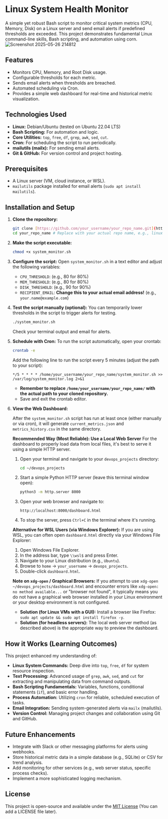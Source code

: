 # Linux System Health Monitor

A simple yet robust Bash script to monitor critical system metrics (CPU, Memory, Disk) on a Linux server and send email alerts if predefined thresholds are exceeded. This project demonstrates fundamental Linux command-line skills, Bash scripting, and automation using corn.
![Screenshot 2025-05-26 214812](https://github.com/user-attachments/assets/df1db648-4911-40f2-a136-76ae384e3174)

## Features

* Monitors CPU, Memory, and Root Disk usage.
* Configurable thresholds for each metric.
* Sends email alerts when thresholds are breached.
* Automated scheduling via Cron.
* Provides a simple web dashboard for real-time and historical metric visualization.

## Technologies Used

* **Linux:** Debian/Ubuntu (tested on Ubuntu 22.04 LTS)
* **Bash Scripting:** For automation and logic.
* **Core Utilities:** `top`, `free`, `df`, `grep`, `awk`, `sed`, `cut`.
* **Cron:** For scheduling the script to run periodically.
* **mailutils (mailx):** For sending email alerts.
* **Git & GitHub:** For version control and project hosting.

## Prerequisites

* A Linux server (VM, cloud instance, or WSL).
* `mailutils` package installed for email alerts (`sudo apt install mailutils`).

## Installation and Setup

1.  **Clone the repository:**
    ```bash
    git clone [https://github.com/your_username/your_repo_name.git](https://github.com/your_username/your_repo_name.git)
    cd your_repo_name # Replace with your actual repo name, e.g., linux-system-monitor
    ```

2.  **Make the script executable:**
    ```bash
    chmod +x system_monitor.sh
    ```

3.  **Configure the script:**
    Open `system_monitor.sh` in a text editor and adjust the following variables:
    * `CPU_THRESHOLD`: (e.g., 80 for 80%)
    * `MEM_THRESHOLD`: (e.g., 80 for 80%)
    * `DISK_THRESHOLD`: (e.g., 90 for 90%)
    * `RECIPIENT_EMAIL`: **Change this to your actual email address!** (e.g., `your.name@example.com`)

4.  **Test the script manually (optional):**
    You can temporarily lower thresholds in the script to trigger alerts for testing.
    ```bash
    ./system_monitor.sh
    ```
    Check your terminal output and email for alerts.

5.  **Schedule with Cron:**
    To run the script automatically, open your crontab:
    ```bash
    crontab -e
    ```
    Add the following line to run the script every 5 minutes (adjust the path to your script):
    ```cron
    */5 * * * * /home/your_username/your_repo_name/system_monitor.sh >> /var/log/system_monitor.log 2>&1
    ```
    * **Remember to replace `/home/your_username/your_repo_name/` with the actual path to your cloned repository.**
    * Save and exit the crontab editor.

6.  **View the Web Dashboard:**

    After the `system_monitor.sh` script has run at least once (either manually or via cron), it will generate `current_metrics.json` and `metrics_history.csv` in the same directory.

    **Recommended Way (Most Reliable): Use a Local Web Server**
    For the dashboard to properly load data from local files, it's best to serve it using a simple HTTP server.
    1.  Open your terminal and navigate to your `devops_projects` directory:
        ```bash
        cd ~/devops_projects
        ```
    2.  Start a simple Python HTTP server (leave this terminal window open):
        ```bash
        python3 -m http.server 8000
        ```
    3.  Open your web browser and navigate to:
        ```
        http://localhost:8000/dashboard.html
        ```
    4.  To stop the server, press `Ctrl+C` in the terminal where it's running.

    **Alternative for WSL Users (via Windows Explorer):**
    If you are using WSL, you can often open `dashboard.html` directly via your Windows File Explorer:
    1.  Open Windows File Explorer.
    2.  In the address bar, type `\\wsl$` and press Enter.
    3.  Navigate to your Linux distribution (e.g., `Ubuntu`).
    4.  Browse to `home` -> `your_username` -> `devops_projects`.
    5.  Double-click `dashboard.html`.

    **Note on `xdg-open` / Graphical Browsers:**
    If you attempt to use `xdg-open ~/devops_projects/dashboard.html` and encounter errors like `xdg-open: no method available...` or "browser not found", it typically means you do not have a graphical web browser installed in your Linux environment or your desktop environment is not configured.
    * **Solution (for Linux VMs with a GUI):** Install a browser like Firefox: `sudo apt update && sudo apt install firefox -y`.
    * **Solution (for headless servers):** The local web server method (as described above) is the appropriate way to preview the dashboard.
## How it Works (Learning Outcomes)

This project enhanced my understanding of:

* **Linux System Commands:** Deep dive into `top`, `free`, `df` for system resource inspection.
* **Text Processing:** Advanced usage of `grep`, `awk`, `sed`, and `cut` for extracting and manipulating data from command outputs.
* **Bash Scripting Fundamentals:** Variables, functions, conditional statements (`if`), and basic error handling.
* **Process Automation:** Utilizing `cron` for reliable, scheduled execution of tasks.
* **Email Integration:** Sending system-generated alerts via `mailx` (mailutils).
* **Version Control:** Managing project changes and collaboration using Git and GitHub.

## Future Enhancements

* Integrate with Slack or other messaging platforms for alerts using webhooks.
* Store historical metric data in a simple database (e.g., SQLite) or CSV for trend analysis.
* Add monitoring for other services (e.g., web server status, specific process checks).
* Implement a more sophisticated logging mechanism.

## License

This project is open-source and available under the [MIT License](LICENSE) (You can add a LICENSE file later).
